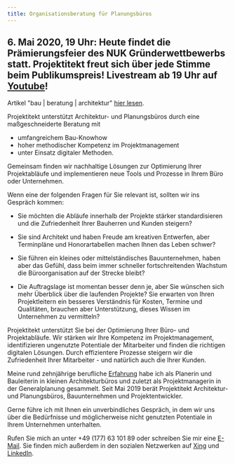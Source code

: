 ```yaml
---
title: Organisationsberatung für Planungsbüros
---
```


## 6. Mai 2020, 19 Uhr: Heute findet die Prämierungsfeier des NUK Gründerwettbewerbs statt. Projektitekt freut sich über jede Stimme beim Publikumspreis! Livestream ab 19 Uhr auf [Youtube](https://www.youtube.com/watch?v=h7MClNxSPfE)!
Artikel "bau | beratung | architektur" [hier lesen](https://www.bba-online.de/aktuell/meldungen/architektin-start-up-gruenderpreis-nominiert/).

Projektitekt unterstützt Architektur- und Planungsbüros durch eine maßgeschneiderte Beratung mit
* umfangreichem Bau-Knowhow
* hoher methodischer Kompetenz im Projektmanagement
* unter Einsatz digitaler Methoden.

Gemeinsam finden wir nachhaltige Lösungen zur Optimierung Ihrer Projektabläufe und implementieren neue Tools und Prozesse in Ihrem Büro oder Unternehmen.

Wenn eine der folgenden Fragen für Sie relevant ist, sollten wir ins Gespräch kommen:

  * Sie möchten die Abläufe innerhalb der Projekte stärker standardisieren und die Zufriedenheit
    Ihrer Bauherren und Kunden steigern?

  * Sie sind Architekt und haben Freude am kreativen Entwerfen, aber Terminpläne
    und Honorartabellen machen Ihnen das Leben schwer?

  * Sie führen ein kleines oder mittelständisches Bauunternehmen, haben aber das 
    Gefühl, dass beim immer schneller fortschreitenden Wachstum die Büroorganisation auf der Strecke
    bleibt?

  * Die Auftragslage ist momentan besser denn je, aber Sie wünschen sich mehr
    Überblick über die laufenden Projekte? Sie erwarten von Ihren Projektleitern
    ein besseres Verständnis für Kosten, Termine und Qualitäten, brauchen aber Unterstützung,
    dieses Wissen im Unternehmen zu vermitteln?
    
Projektitekt unterstützt Sie bei der Optimierung Ihrer Büro- und Projektabläufe. Wir stärken wir Ihre Kompetenz im Projektmanagement, identifizieren ungenutzte Potentiale der Mitarbeiter und finden die richtigen digitalen Lösungen. Durch effizientere Prozesse steigern wir die Zufriedenheit Ihrer Mitarbeiter - und natürlich auch die Ihrer Kunden.

Meine rund zehnjährige berufliche [Erfahrung](/referenzen) habe ich als Planerin und
Bauleiterin in kleinen Architekturbüros und zuletzt als Projektmanagerin in der
Generalplanung gesammelt. Seit Mai 2019 berät Projektitekt Architektur- und Planungsbüros, Bauunternehmen und Projektentwickler.

Gerne führe ich mit Ihnen ein unverbindliches Gespräch, in dem wir uns über die
Bedürfnisse und möglicherweise nicht genutzten Potentiale in Ihrem Unternehmen
unterhalten.

Rufen Sie mich an unter +49 (177) 63 101 89 oder schreiben Sie mir eine
[E-Mail](mailto:sylvia.schuster@projektitekt.de). Sie finden mich außerdem in
den sozialen Netzwerken auf
[Xing](https://www.xing.com/profile/SylviaC_Schuster/portfolio) und
[LinkedIn](https://www.linkedin.com/in/sylvia-c-schuster-14725310b/).
